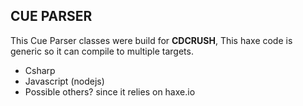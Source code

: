 
## CUE PARSER 

This Cue Parser classes were build for **CDCRUSH**, This haxe code is generic so it can compile to multiple targets.

- Csharp
- Javascript (nodejs)
- Possible others? since it relies on haxe.io
